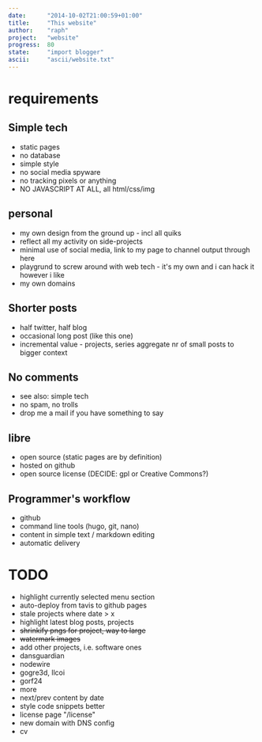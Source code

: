 ```yaml
---
date:      "2014-10-02T21:00:59+01:00"
title:     "This website"
author:    "raph"
project:   "website"
progress:  80
state:     "import blogger"
ascii:     "ascii/website.txt"
---
```

# requirements
## Simple tech
* static pages
* no database
* simple style
* no social media spyware
* no tracking pixels or anything
* NO JAVASCRIPT AT ALL, all html/css/img

## personal
* my own design from the ground up - incl all quiks
* reflect all my activity on side-projects
* minimal use of social media, link to my page to channel output through here
* playgrund to screw around with web tech - it's my own and i can hack it however i like
* my own domains

## Shorter posts
* half twitter, half blog
* occasional long post (like this one)
* incremental value - projects, series aggregate nr of small posts to bigger context

## No comments
* see also: simple tech
* no spam, no trolls
* drop me a mail if you have something to say 

## libre
* open source (static pages are by definition)
* hosted on github
* open source license (DECIDE: gpl  or Creative Commons?)

## Programmer's workflow
* github
* command line tools (hugo, git, nano)
* content in simple text / markdown editing
* automatic delivery


# TODO
* highlight currently selected menu section
* auto-deploy from tavis to github pages
* stale projects where date > x
* highlight latest blog posts, projects
* ~~shrinkify pngs for project, way to large~~
* ~~watermark images~~
* add other projects, i.e. software ones
 * dansguardian
 * nodewire
 * gogre3d, llcoi
 * gorf24
 * more
* next/prev content by date
* style code snippets better
* license page  "/license"
* new domain with DNS config
* cv
